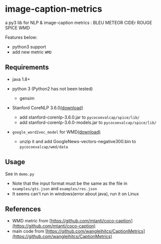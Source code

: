# image-caption-metrics
a py3 lib for NLP & image-caption metrics : BLEU METEOR CIDEr ROUGE SPICE WMD 

Features below:
- python3 support
- add new metric `WMD`


## Requirements
- java 1.8+
- python 3 (Python2 has not been tested)
    - gensim
- Stanford CoreNLP 3.6.0[(download)](http://nlp.stanford.edu/software/stanford-corenlp-full-2015-12-09.zip)
    - add stanford-corenlp-3.6.0.jar to `pycocoevalcap/spice/lib/`
    - add stanford-corenlp-3.6.0-models.jar to `pycocoevalcap/spice/lib/`

- `google_word2vec_model` for WMD[(download)](https://docs.google.com/uc?export=download&id=0B7XkCwpI5KDYNlNUTTlSS21pQmM)
    - unzip it and add GoogleNews-vectors-negative300.bin to `pycocoevalcap/wmd/data`

## Usage
See in `demo.py`
- Note that the input format must be the same as the file in `examples/gts.json` and `examples/res.json`
- It seems can't run in windows(error about java), run it on Linux

## References
- WMD metric from [https://github.com/mtanti/coco-caption](https://github.com/mtanti/coco-caption)
- main code from [https://github.com/wangleihitcs/CaptionMetrics](https://github.com/wangleihitcs/CaptionMetrics)
